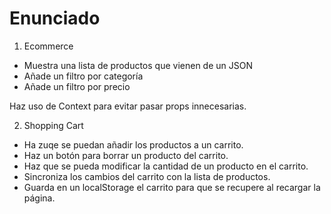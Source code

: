 # Enunciado

1. Ecommerce

- Muestra una lista de productos que vienen de un JSON
- Añade un filtro por categoría
- Añade un filtro por precio

Haz uso de Context para evitar pasar props innecesarias.


2. Shopping Cart

- Ha zuqe se puedan añadir los productos a un carrito.
- Haz un botón para borrar un producto del carrito.
- Haz que se pueda modificar la cantidad de un producto en el carrito.
- Sincroniza los cambios del carrito con la lista de productos.
- Guarda en un localStorage el carrito para que se recupere al recargar la página.